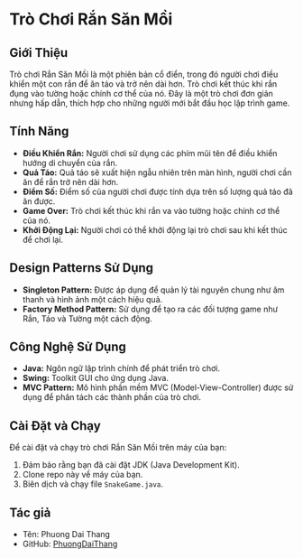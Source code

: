 # Trò Chơi Rắn Săn Mồi

## Giới Thiệu
Trò chơi Rắn Săn Mồi là một phiên bản cổ điển, trong đó người chơi điều khiển một con rắn để ăn táo và trở nên dài hơn. Trò chơi kết thúc khi rắn đụng vào tường hoặc chính cơ thể của nó. Đây là một trò chơi đơn giản nhưng hấp dẫn, thích hợp cho những người mới bắt đầu học lập trình game.

## Tính Năng
- **Điều Khiển Rắn:** Người chơi sử dụng các phím mũi tên để điều khiển hướng di chuyển của rắn.
- **Quả Táo:** Quả táo sẽ xuất hiện ngẫu nhiên trên màn hình, người chơi cần ăn để rắn trở nên dài hơn.
- **Điểm Số:** Điểm số của người chơi được tính dựa trên số lượng quả táo đã ăn được.
- **Game Over:** Trò chơi kết thúc khi rắn va vào tường hoặc chính cơ thể của nó.
- **Khởi Động Lại:** Người chơi có thể khởi động lại trò chơi sau khi kết thúc để chơi lại.

## Design Patterns Sử Dụng
- **Singleton Pattern:** Được áp dụng để quản lý tài nguyên chung như âm thanh và hình ảnh một cách hiệu quả.
- **Factory Method Pattern:** Sử dụng để tạo ra các đối tượng game như Rắn, Táo và Tường một cách động.

## Công Nghệ Sử Dụng
- **Java:** Ngôn ngữ lập trình chính để phát triển trò chơi.
- **Swing:** Toolkit GUI cho ứng dụng Java.
- **MVC Pattern:** Mô hình phần mềm MVC (Model-View-Controller) được sử dụng để phân tách các thành phần của trò chơi.

## Cài Đặt và Chạy
Để cài đặt và chạy trò chơi Rắn Săn Mồi trên máy của bạn:
1. Đảm bảo rằng bạn đã cài đặt JDK (Java Development Kit).
2. Clone repo này về máy của bạn.
3. Biên dịch và chạy file `SnakeGame.java`.
## Tác giả

- Tên: Phuong Dai Thang
- GitHub: [PhuongDaiThang](https://github.com/PhuongDaiThang)
